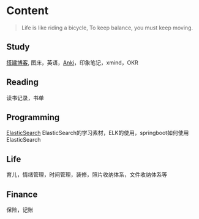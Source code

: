 # Content

> Life is like riding a bicycle, To keep balance, you must keep moving.

## Study
[搭建博客](./1.md), 图床，英语，[Anki](./anki/)，印象笔记，xmind，OKR

## Reading
读书记录，书单

## Programming
[ElasticSearch](work/elasticsearch/README.md)
ElasticSearch的学习素材，ELK的使用，springboot如何使用ElasticSearch

## Life
育儿，情绪管理，时间管理，装修，照片收纳体系，文件收纳体系等

## Finance
保险，记账






